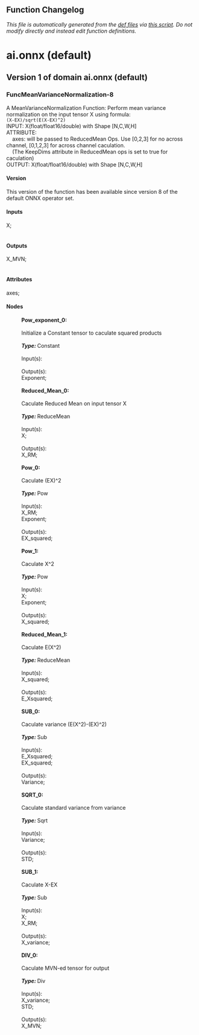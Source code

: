 ## Function Changelog
*This file is automatically generated from the
            [def files](/onnx/defs) via [this script](/onnx/defs/gen_doc.py).
            Do not modify directly and instead edit function definitions.*
# ai.onnx (default)
## Version 1 of domain ai.onnx (default)
### <a name="FuncMeanVarianceNormalization-8"></a>**FuncMeanVarianceNormalization-8**</a>

  A MeanVarianceNormalization Function: Perform mean variance normalization on the input tensor X using formula: <br/> ``` (X-EX)/sqrt(E(X-EX)^2) ``` <br/>INPUT: X(float/float16/double) with Shape [N,C,W,H] <br/>ATTRIBUTE: <br/>&nbsp;&nbsp;&nbsp;&nbsp;axes: will be passed to ReducedMean Ops. Use [0,2,3] for no across channel, [0,1,2,3] for across channel caculation.<br/>&nbsp;&nbsp;&nbsp;&nbsp;(The KeepDims attribute in ReducedMean ops is set to true for caculation)<br/>OUTPUT: X(float/float16/double) with Shape [N,C,W,H] <br/>

#### Version

This version of the function has been available since version 8 of the default ONNX operator set.

#### Inputs

<dl>
<dt>X; </dt>
<br/></dl>

#### Outputs

<dl>
<dt>X_MVN; </dt>
<br/></dl>

#### Attributes

<dl>
<dt>axes;<br/></dt>
</dl>

#### Nodes

<dl>
<dd><b>Pow_exponent_0: </b></dd><br/><dd>Initialize a Constant tensor to caculate squared products</dd><br/><dd><b><i>Type: </i></b>Constant</dd><br/><dd>Input(s):</dd><br/>
<dd>Output(s):</dd><dd> Exponent;</dd><br/>
<dd><b>Reduced_Mean_0: </b></dd><br/><dd>Caculate Reduced Mean on input tensor X</dd><br/><dd><b><i>Type: </i></b>ReduceMean</dd><br/><dd>Input(s):</dd><dd> X;</dd><br/>
<dd>Output(s):</dd><dd> X_RM;</dd><br/>
<dd><b>Pow_0: </b></dd><br/><dd>Caculate (EX)^2</dd><br/><dd><b><i>Type: </i></b>Pow</dd><br/><dd>Input(s):</dd><dd> X_RM;</dd><dd> Exponent;</dd><br/>
<dd>Output(s):</dd><dd> EX_squared;</dd><br/>
<dd><b>Pow_1: </b></dd><br/><dd>Caculate X^2</dd><br/><dd><b><i>Type: </i></b>Pow</dd><br/><dd>Input(s):</dd><dd> X;</dd><dd> Exponent;</dd><br/>
<dd>Output(s):</dd><dd> X_squared;</dd><br/>
<dd><b>Reduced_Mean_1: </b></dd><br/><dd>Caculate E(X^2)</dd><br/><dd><b><i>Type: </i></b>ReduceMean</dd><br/><dd>Input(s):</dd><dd> X_squared;</dd><br/>
<dd>Output(s):</dd><dd> E_Xsquared;</dd><br/>
<dd><b>SUB_0: </b></dd><br/><dd>Caculate variance (E(X^2)-(EX)^2)</dd><br/><dd><b><i>Type: </i></b>Sub</dd><br/><dd>Input(s):</dd><dd> E_Xsquared;</dd><dd> EX_squared;</dd><br/>
<dd>Output(s):</dd><dd> Variance;</dd><br/>
<dd><b>SQRT_0: </b></dd><br/><dd>Caculate standard variance from variance</dd><br/><dd><b><i>Type: </i></b>Sqrt</dd><br/><dd>Input(s):</dd><dd> Variance;</dd><br/>
<dd>Output(s):</dd><dd> STD;</dd><br/>
<dd><b>SUB_1: </b></dd><br/><dd>Caculate X-EX</dd><br/><dd><b><i>Type: </i></b>Sub</dd><br/><dd>Input(s):</dd><dd> X;</dd><dd> X_RM;</dd><br/>
<dd>Output(s):</dd><dd> X_variance;</dd><br/>
<dd><b>DIV_0: </b></dd><br/><dd>Caculate MVN-ed tensor for output</dd><br/><dd><b><i>Type: </i></b>Div</dd><br/><dd>Input(s):</dd><dd> X_variance;</dd><dd> STD;</dd><br/>
<dd>Output(s):</dd><dd> X_MVN;</dd><br/>
</dl>

